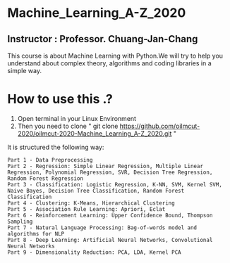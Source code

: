 # Machine_Learning_A-Z_2020
## Instructor : Professor. Chuang-Jan-Chang

This course is about Machine Learning with Python.We will try to help you understand about complex theory, algorithms and coding libraries in a simple way.

# How to use this .?
1. Open terminal in your Linux Environment 
2. Then you need to clone " git clone https://github.com/oilmcut-2020/oilmcut-2020-Machine_Learning_A-Z_2020.git "
 
It is structured the following way:

    Part 1 - Data Preprocessing
    Part 2 - Regression: Simple Linear Regression, Multiple Linear Regression, Polynomial Regression, SVR, Decision Tree Regression, Random Forest Regression
    Part 3 - Classification: Logistic Regression, K-NN, SVM, Kernel SVM, Naive Bayes, Decision Tree Classification, Random Forest Classification
    Part 4 - Clustering: K-Means, Hierarchical Clustering
    Part 5 - Association Rule Learning: Apriori, Eclat
    Part 6 - Reinforcement Learning: Upper Confidence Bound, Thompson Sampling
    Part 7 - Natural Language Processing: Bag-of-words model and algorithms for NLP
    Part 8 - Deep Learning: Artificial Neural Networks, Convolutional Neural Networks
    Part 9 - Dimensionality Reduction: PCA, LDA, Kernel PCA
